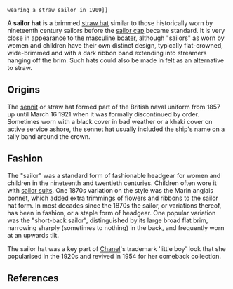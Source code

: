`wearing a straw sailor in 1909]]`

A **sailor hat** is a brimmed [straw hat](straw_hat "wikilink") similar
to those historically worn by nineteenth century sailors before the
[sailor cap](sailor_cap "wikilink") became standard. It is very close in
appearance to the masculine [boater](boater "wikilink"), although
"sailors" as worn by women and children have their own distinct design,
typically flat-crowned, wide-brimmed and with a dark ribbon band
extending into streamers hanging off the brim. Such hats could also be
made in felt as an alternative to straw.

## Origins

The [sennit](Boater "wikilink") or straw hat formed part of the British
naval uniform from 1857 up until March 16 1921 when it was formally
discontinued by order. Sometimes worn with a black cover in bad weather
or a khaki cover on active service ashore, the sennet hat usually
included the ship's name on a tally band around the crown.

## Fashion

The "sailor" was a standard form of fashionable headgear for women and
children in the nineteenth and twentieth centuries. Children often wore
it with [sailor suits](sailor_suit "wikilink"). One 1870s variation on
the style was the Marin anglais bonnet, which added extra trimmings of
flowers and ribbons to the sailor hat form. In most decades since the
1870s the sailor, or variations thereof, has been in fashion, or a
staple form of headgear. One popular variation was the "short-back
sailor", distinguished by its large broad flat brim, narrowing sharply
(sometimes to nothing) in the back, and frequently worn at an upwards
tilt.

The sailor hat was a key part of [Chanel](Coco_Chanel "wikilink")'s
trademark 'little boy' look that she popularised in the 1920s and
revived in 1954 for her comeback collection.

## References
